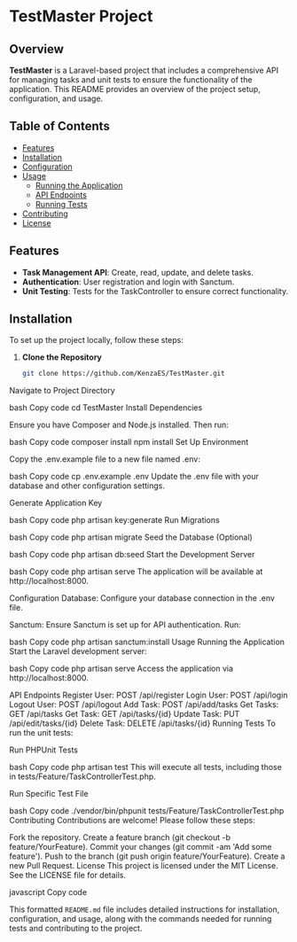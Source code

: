 # TestMaster Project

## Overview

**TestMaster** is a Laravel-based project that includes a comprehensive API for managing tasks and unit tests to ensure the functionality of the application. This README provides an overview of the project setup, configuration, and usage.

## Table of Contents

- [Features](#features)
- [Installation](#installation)
- [Configuration](#configuration)
- [Usage](#usage)
  - [Running the Application](#running-the-application)
  - [API Endpoints](#api-endpoints)
  - [Running Tests](#running-tests)
- [Contributing](#contributing)
- [License](#license)

## Features

- **Task Management API**: Create, read, update, and delete tasks.
- **Authentication**: User registration and login with Sanctum.
- **Unit Testing**: Tests for the TaskController to ensure correct functionality.

## Installation

To set up the project locally, follow these steps:

1. **Clone the Repository**

   ```bash
   git clone https://github.com/KenzaES/TestMaster.git
Navigate to Project Directory

bash
Copy code
cd TestMaster
Install Dependencies

Ensure you have Composer and Node.js installed. Then run:

bash
Copy code
composer install
npm install
Set Up Environment

Copy the .env.example file to a new file named .env:

bash
Copy code
cp .env.example .env
Update the .env file with your database and other configuration settings.

Generate Application Key

bash
Copy code
php artisan key:generate
Run Migrations

bash
Copy code
php artisan migrate
Seed the Database (Optional)

bash
Copy code
php artisan db:seed
Start the Development Server

bash
Copy code
php artisan serve
The application will be available at http://localhost:8000.

Configuration
Database: Configure your database connection in the .env file.

Sanctum: Ensure Sanctum is set up for API authentication. Run:

bash
Copy code
php artisan sanctum:install
Usage
Running the Application
Start the Laravel development server:

bash
Copy code
php artisan serve
Access the application via http://localhost:8000.

API Endpoints
Register User: POST /api/register
Login User: POST /api/login
Logout User: POST /api/logout
Add Task: POST /api/add/tasks
Get Tasks: GET /api/tasks
Get Task: GET /api/tasks/{id}
Update Task: PUT /api/edit/tasks/{id}
Delete Task: DELETE /api/tasks/{id}
Running Tests
To run the unit tests:

Run PHPUnit Tests

bash
Copy code
php artisan test
This will execute all tests, including those in tests/Feature/TaskControllerTest.php.

Run Specific Test File

bash
Copy code
./vendor/bin/phpunit tests/Feature/TaskControllerTest.php
Contributing
Contributions are welcome! Please follow these steps:

Fork the repository.
Create a feature branch (git checkout -b feature/YourFeature).
Commit your changes (git commit -am 'Add some feature').
Push to the branch (git push origin feature/YourFeature).
Create a new Pull Request.
License
This project is licensed under the MIT License. See the LICENSE file for details.

javascript
Copy code

This formatted `README.md` file includes detailed instructions for installation, configuration, and usage, along with the commands needed for running tests and contributing to the project.





